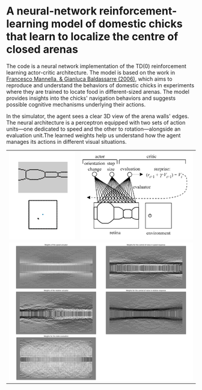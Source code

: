 # A neural-network reinforcement-learning model of domestic chicks that learn to localize the centre of closed arenas

The code is a neural network implementation of the TD(0) reinforcement learning actor-critic architecture. The model is based on the work in [Francesco Mannella, & Gianluca Baldassarre (2006)](https://royalsocietypublishing.org/doi/10.1098/rstb.2006.1966), which aims to reproduce and understand the behaviors of domestic chicks in experiments where they are trained to locate food in different-sized arenas. The model provides insights into the chicks' navigation behaviors and suggests possible cognitive mechanisms underlying their actions. 

In the simulator, the agent sees a clear 3D view of the arena walls' edges. The neural architecture is a perceptron equipped with two sets of action units—one dedicated to speed and the other to rotation—alongside an evaluation unit.The learned weights help us understand how the agent manages its actions in different visual situations.

<table>
<tbody>
  <tr>
    <td><img  src="docs/demo.gif" width="300">
    <td><img src="docs/model.png" width="510">
  </tr>
  <tr>
    <td  colspan="2"><img width="840" src="docs/analysis.png"> </td>
  </tr>
</tbody>

